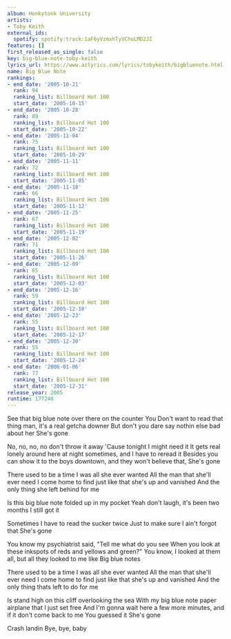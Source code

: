 ```yaml
---
album: Honkytonk University
artists:
- Toby Keith
external_ids:
  spotify: spotify:track:1aF6yVzmxhTyVChoLMD2JI
features: []
first_released_as_single: false
key: big-blue-note-toby-keith
lyrics_url: https://www.azlyrics.com/lyrics/tobykeith/bigbluenote.html
name: Big Blue Note
rankings:
- end_date: '2005-10-21'
  rank: 94
  ranking_list: Billboard Hot 100
  start_date: '2005-10-15'
- end_date: '2005-10-28'
  rank: 89
  ranking_list: Billboard Hot 100
  start_date: '2005-10-22'
- end_date: '2005-11-04'
  rank: 75
  ranking_list: Billboard Hot 100
  start_date: '2005-10-29'
- end_date: '2005-11-11'
  rank: 72
  ranking_list: Billboard Hot 100
  start_date: '2005-11-05'
- end_date: '2005-11-18'
  rank: 66
  ranking_list: Billboard Hot 100
  start_date: '2005-11-12'
- end_date: '2005-11-25'
  rank: 67
  ranking_list: Billboard Hot 100
  start_date: '2005-11-19'
- end_date: '2005-12-02'
  rank: 71
  ranking_list: Billboard Hot 100
  start_date: '2005-11-26'
- end_date: '2005-12-09'
  rank: 65
  ranking_list: Billboard Hot 100
  start_date: '2005-12-03'
- end_date: '2005-12-16'
  rank: 59
  ranking_list: Billboard Hot 100
  start_date: '2005-12-10'
- end_date: '2005-12-23'
  rank: 55
  ranking_list: Billboard Hot 100
  start_date: '2005-12-17'
- end_date: '2005-12-30'
  rank: 55
  ranking_list: Billboard Hot 100
  start_date: '2005-12-24'
- end_date: '2006-01-06'
  rank: 77
  ranking_list: Billboard Hot 100
  start_date: '2005-12-31'
release_year: 2005
runtime: 177240
---
```

See that big blue note over there on the counter
You Don't want to read that thing man, it's a real getcha downer
But don't you dare say nothin else bad about her
She's gone

No, no, no, no don't throw it away
'Cause tonight I might need it
It gets real lonely around here at night sometimes, and I have to reread it
Besides you can show it to the boys downtown, and they won't believe that,
She's gone


There used to be a time I was all she ever wanted
All the man that she'll ever need
I come home to find just like that she's up and vanished
And the only thing she left behind for me

Is this big blue note folded up in my pocket
Yeah don't laugh, it's been two months I still got it

Sometimes I have to read the sucker twice
Just to make sure I ain't forgot that
She's gone

You know my psychiatrist said, "Tell me what do you see
When you look at these inkspots of reds and yellows and green?"
You know, I looked at them all, but all they looked to me like
Big blue notes


There used to be a time I was all she ever wanted
All the man that she'll ever need
I come home to find just like that she's up and vanished
And the only thing thats left to do for me

Is stand high on this cliff overlooking the sea
With my big blue note paper airplane that I just set free
And I'm gonna wait here a few more minutes, and if it don't come back to me
You guessed it
She's gone

Crash landin
Bye, bye, baby
